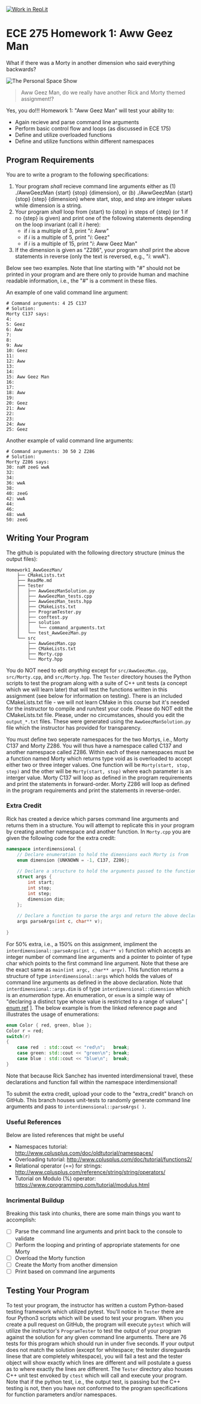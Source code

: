 [![Work in Repl.it](https://classroom.github.com/assets/work-in-replit-14baed9a392b3a25080506f3b7b6d57f295ec2978f6f33ec97e36a161684cbe9.svg)](https://classroom.github.com/online_ide?assignment_repo_id=3143623&assignment_repo_type=AssignmentRepo)
# ECE 275 Homework 1: Aww Geez Man

What if there was a Morty in another dimension who said everything backwards?


![The Personal Space Show](imgs/gettinWeird.jpg)

> Aww Geez Man, do we really have another Rick and Morty themed assignment!?

Yes, you do!!! Homework 1: "Aww Geez Man" will test your ability to:

* Again recieve and parse command line arguments
* Perform basic control flow and loops (as discussed in ECE 175)
* Define and utilize overloaded functions
* Define and utilize functions within different namespaces

## Program Requirements
You are to write a program to the following specifications:

1. Your program *shall* recieve command line arguments either as (1) ./AwwGeezMan {start} {stop} {dimension}, or (b) ./AwwGeezMan {start} {stop} {step} {dimension} where start, stop, and step are integer values while dimension is a string.
2. Your program *shall* loop from {start} to {stop} in steps of {step} (or 1 if no {step} is given) and print one of the following statements depending on the loop invariant (call it *i* here):
	* if *i* is a multiple of 3, print "*i*: Aww"
	* if *i* is a multiple of 5, print "*i*: Geez"
	* if *i* is a multiple of 15, print "*i*: Aww Geez Man"
3. If the dimension is given as "Z286", your program *shall* print the above statements in reverse (only the text is reversed, e.g., "*i*: wwA"). 

Below see two examples. Note that line starting with "#" should not be printed in your program and are there only to provide human and machine readable information, i.e., the "#" is a comment in these files.

An example of one valid command line argument: 

```
# Command arguments: 4 25 C137
# Solution:
Morty C137 says:
4: 
5: Geez
6: Aww
7: 
8: 
9: Aww
10: Geez
11: 
12: Aww
13: 
14: 
15: Aww Geez Man
16: 
17: 
18: Aww
19: 
20: Geez
21: Aww
22: 
23: 
24: Aww
25: Geez
```

Another example of valid command line arguments:

```
# Command arguments: 30 50 2 Z286
# Solution:
Morty Z286 says:
30: naM zeeG wwA
32: 
34: 
36: wwA
38: 
40: zeeG
42: wwA
44: 
46: 
48: wwA
50: zeeG
```

## Writing Your Program
The github is populated with the following directory structure (minus the output files):

```
Homework1_AwwGeezMan/
    ├── CMakeLists.txt
    ├── ReadMe.md
    ├── Tester
    │   ├── AwwGeezManSolution.py
    │   ├── AwwGeezMan_tests.cpp
    │   ├── AwwGeezMan_tests.hpp
    │   ├── CMakeLists.txt
    │   ├── ProgramTester.py
    │   ├── conftest.py
    │   ├── solution
    │   │   └── command_arguments.txt
    │   └── test_AwwGeezMan.py
    └── src
        ├── AwwGeezMan.cpp
        ├── CMakeLists.txt
        ├── Morty.cpp
        └── Morty.hpp
```
You do NOT need to edit *anything* except for ```src/AwwGeezMan.cpp```, ```src/Morty.cpp```, and ```src/Morty.hpp```. The ```Tester``` directory houses the Python scripts to test the program along with a suite of C++ unit tests (a concept which we will learn later) that will test the functions written in this assignment (see below for information on testing). There is an included CMakeLists.txt file - we will not learn CMake in this course but it's needed for the instructor to compile and run/test your code. Please do NOT edit the CMakeLists.txt file. Please, under no circumstances, should you edit the ```output_*.txt``` files. These were generated using the ```AwwGeezManSolution.py``` file which the instructor has provided for transparency. 

You must define two seperate namespaces for the two Mortys, i.e., Morty C137 and Morty Z286. You will thus have a namespace called C137 and another namespace called Z286. Within each of these namespaces must be a function named Morty which returns type void as is overloaded to accept either two or three integer values. One function will be ```Morty(start, stop, step)``` and the other will be ```Morty(start, stop)``` where each parameter is an interger value. Morty C137 will loop as defined in the program requirements and print the statements in forward-order. Morty Z286 will loop as defined in the program requirements and print the statements in reverse-order. 

### Extra Credit
Rick has created a device which parses command line arguments and returns them in a structure. You will attempt to replicate this in your program by creating another namespace and another function. In ```Morty.cpp``` you are given the following code for the extra credit: 

```C++
namespace interdimensional { 
	// Declare enumeration to hold the dimensions each Morty is from
	enum dimension {UNKNOWN = -1, C137, Z286};
	
	// Declare a structure to hold the arguments passed to the function
	struct args {
		int start;
		int stop;
		int step;
		dimension dim;
	};
	
	// Declare a function to parse the args and return the above declared structure
	args parseArgs(int c, char** v);
	
}
```

For 50% extra, i.e., a 150% on this assignment, impliment the ```interdimensional::parseArgs(int c, char** v)``` function which accepts an integer number of command line arguments and a pointer to pointer of type char which points to the first command line argument. Note that these are the exact same as ```main(int argc, char** argv)```. This function returns a structure of type ```interdimensional::args``` which holds the values of command line arguments as defined in the above declaration. Note that ```interdimensional::args.dim``` is of type ```interdimensional::dimension``` which is an *enumeration* type. An enumeration, or ```enum``` is a simple way of "declaring a distinct type whose value is restricted to a range of values" [ [enum ref](https://en.cppreference.com/w/cpp/language/enum) ]. The below example is from the linked reference page and illustrates the usage of enumerations: 

```C++
enum Color { red, green, blue };
Color r = red;
switch(r)
{
    case red  : std::cout << "red\n";   break;
    case green: std::cout << "green\n"; break;
    case blue : std::cout << "blue\n";  break;
}
```
Note that because Rick Sanchez has invented interdimensional travel, these declarations and function fall within the namespace interdimensional! 

To submit the extra credit, upload your code to the "extra_credit" branch on GitHub. This branch houses unit-tests to randomly generate command line arguments and pass to ```interdimensional::parseArgs( )```. 

### Useful References
Below are listed references that might be useful

* Namespaces tutorial: <http://www.cplusplus.com/doc/oldtutorial/namespaces/>
* Overloading tutorial: <http://www.cplusplus.com/doc/tutorial/functions2/>
* Relational operator (==) for strings: <http://www.cplusplus.com/reference/string/string/operators/> 
* Tutorial on Modulo (%) operator: <https://www.cprogramming.com/tutorial/modulus.html> 

### Incrimental Buildup
Breaking this task into chunks, there are some main things you want to accomplish:

- [ ] Parse the command line arguments and print back to the console to validate
- [ ] Perform the looping and printing of appropriate statements for one Morty
- [ ] Overload the Morty function
- [ ] Create the Morty from another dimension
- [ ] Print based on command line arguments

## Testing Your Program
To test your program, the instructor has written a custom Python-based testing framework which utilized pytest. You'll notice in ```Tester``` there are four Python3 scripts which will be used to test your program. When you create a pull request on GitHub, the program will execute ```pytest``` which will utilize the instructor's ```ProgramTester``` to test the output of your program against the solution for any given command line arguments. There are 76 tests for this program which should run in under five seconds. If your output does not match the solution (except for whitespace; the tester disreguards linese that are completely whitespace), you will fail a test and the tester object will show exactly which lines are different and will postulate a guess as to where exactly the lines are different. The ```Tester``` directory also houses C++ unit test envoked by ```ctest``` which will call and execute your program. Note that if the python test, i.e., the output test, is passing but the C++ testing is not, then you have not conformed to the program specifications for function parameters and/or namespaces. 
